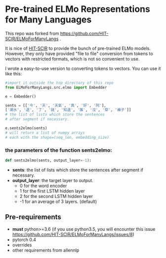 Pre-trained ELMo Representations for Many Languages
===================================================
This repo was forked from https://github.com/HIT-SCIR/ELMoForManyLangs .

It is nice of [HIT-SCIR](https://github.com/HIT-SCIR) to provide the bunch of pre-trained ELMo models. However, they only have provided "file to file" conversion from tokens to vectors with restricted formats, which is not so convenient to use.

I wrote a easy-to-use version to converting tokens to vectors. You can use it like this:

```python
#import it outside the top directory of this repo
from ELMoForManyLangs.src.elmo import Embedder

e = Embedder()

sents = [['今', '天', '天氣', '真', '好', '阿'],
['潮水', '退', '了', '就', '知道', '誰', '沒', '穿', '褲子']]
# the list of lists which store the sentences 
# after segment if necessary.

e.sents2elmo(sents)
# will return a list of numpy arrays 
# each with the shape=(seq_len, embedding_size)
```

### the parameters of the function sents2elmo:
```python
def sents2elmo(sents, output_layer=-1):
```
- **sents**: the list of lists which store the sentences after segment if necessary.
-  **output_layer**: the target layer to output. 
    -  0 for the word encoder
    -  1 for the first LSTM hidden layer
    -  2 for the second LSTM hidden layer
    -  -1 for an average of 3 layers. (default)


## Pre-requirements

* **must** python>=3.6 (if you use python3.5, you will encounter this issue https://github.com/HIT-SCIR/ELMoForManyLangs/issues/8) 
* pytorch 0.4
* overrides
* other requirements from allennlp

